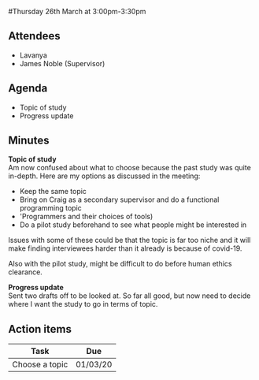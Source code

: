 #Thursday 26th March at 3:00pm-3:30pm

## Attendees

- Lavanya
- James Noble (Supervisor)

## Agenda

- Topic of study
- Progress update

## Minutes

**Topic of study** <br>
Am now confused about what to choose because the past study was quite in-depth. Here are my options as discussed in the meeting:<br>

- Keep the same topic
- Bring on Craig as a secondary supervisor and do a functional programming topic
- 'Programmers and their choices of tools)
- Do a pilot study beforehand to see what people might be interested in

Issues with some of these could be that the topic is far too niche and it will make finding interviewees harder than it already is because of covid-19.

Also with the pilot study, might be difficult to do before human ethics clearance.

**Progress update** <br>
Sent two drafts off to be looked at. So far all good, but now need to decide where I want the study to go in terms of topic.

## Action items

| Task           | Due      |
| -------------- | -------- |
| Choose a topic | 01/03/20 |
